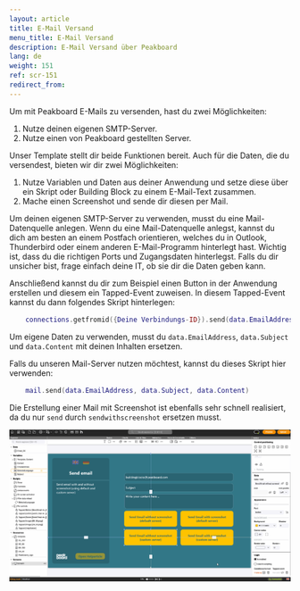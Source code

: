 ```yaml
---
layout: article
title: E-Mail Versand
menu_title: E-Mail Versand
description: E-Mail Versand über Peakboard
lang: de
weight: 151
ref: scr-151
redirect_from:
---
```


Um mit Peakboard E-Mails zu  versenden, hast du zwei  Möglichkeiten:

 1. Nutze  deinen  eigenen SMTP-Server.
 2. Nutze einen von Peakboard gestellten Server.
 
Unser Template stellt  dir  beide  Funktionen  bereit.
Auch für die Daten, die du versendest, bieten wir dir zwei Möglichkeiten:
 1. Nutze  Variablen und Daten aus  deiner Anwendung und setze  diese  über  ein  Skript  oder Building Block zu  einem E-Mail-Text zusammen.
 2. Mache einen Screenshot und sende dir diesen per Mail.

Um deinen  eigenen SMTP-Server zu  verwenden, musst du eine Mail-Datenquelle  anlegen.
Wenn du eine Mail-Datenquelle  anlegst, kannst du dich am besten an einem  Postfach  orientieren, welches du in Outlook, Thunderbird oder einem anderen E-Mail-Programm hinterlegt hast. Wichtig  ist, dass du die richtigen Ports und Zugangsdaten hinterlegst. Falls du dir unsicher bist, frage einfach deine IT, ob sie dir die Daten geben  kann.

Anschließend  kannst du dir  zum  Beispiel  einen Button in der Anwendung erstellen und diesem  ein  Tapped-Event zuweisen. In diesem  Tapped-Event kannst du dann  folgendes  Skript  hinterlegen:

```lua
    connections.getfromid({Deine Verbindungs-ID}).send(data.EmailAddress, data.Subject, data.Content)
```

Um eigene Daten zu verwenden, musst du `data.EmailAddress`, `data.Subject` und `data.Content` mit deinen Inhalten ersetzen.

Falls du unseren Mail-Server nutzen  möchtest, kannst du dieses Skript  hier  verwenden:

```lua
    mail.send(data.EmailAddress, data.Subject, data.Content)
```

Die Erstellung einer Mail mit Screenshot ist ebenfalls sehr schnell realisiert, da du nur `send` durch `sendwithscreenshot` ersetzen musst.

![E-Mail Versand](/assets/images/scripting/Scripting_Beispiele/email/en_send_email.gif)